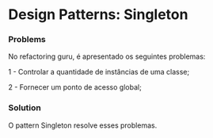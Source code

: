 # Design Patterns: Singleton

### Problems
No refactoring guru, é apresentado os seguintes problemas:

1 - Controlar a quantidade de instâncias de uma classe;

2 - Fornecer um ponto de acesso global;

### Solution
O pattern Singleton resolve esses problemas.
